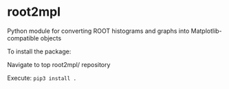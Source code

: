 # root2mpl
Python module for converting ROOT histograms and graphs into Matplotlib-compatible objects

To install the package:

   Navigate to top root2mpl/ repository
   
   Execute:
	```
	pip3 install .
	```	
   
